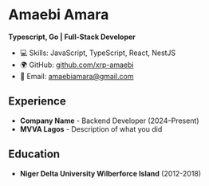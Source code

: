 # Amaebi Amara
**Typescript, Go | Full-Stack Developer**  

- 💻 Skills: JavaScript, TypeScript, React, NestJS  
- 🌍 GitHub: [github.com/xrp-amaebi](https://github.com/xrp-amaebi)  
- 📧 Email: amaebiamara@gmail.com  

## Experience  
- **Company Name** - Backend Developer (2024–Present)  
- **MVVA Lagos** - Description of what you did  

## Education  
- **Niger Delta University Wilberforce Island** (2012-2018)  
